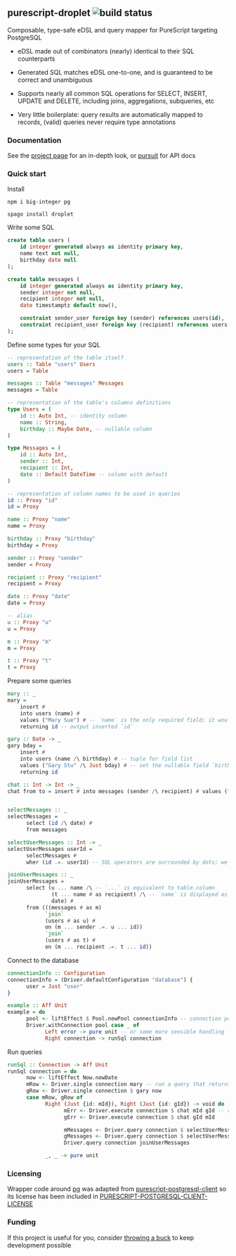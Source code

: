 ## purescript-droplet ![build status](https://github.com/easafe/purescript-droplet/actions/workflows/CI.yml/badge.svg)

Composable, type-safe eDSL and query mapper for PureScript targeting PostgreSQL

* eDSL made out of combinators (nearly) identical to their SQL counterparts

* Generated SQL matches eDSL one-to-one, and is guaranteed to be correct and unambiguous

* Supports nearly all common SQL operations for SELECT, INSERT, UPDATE and DELETE, including joins, aggregations, subqueries, etc

* Very little boilerplate: query results are automatically mapped to records, (valid) queries never require type annotations


### Documentation

See the [project page](https://droplet.asafe.dev/) for an in-depth look, or [pursuit](https://pursuit.purescript.org/packages/purescript-droplet) for API docs


### Quick start

Install

```
npm i big-integer pg

spago install droplet
```

Write some SQL

```sql
create table users (
    id integer generated always as identity primary key,
    name text not null,
    birthday date null
);

create table messages (
    id integer generated always as identity primary key,
    sender integer not null,
    recipient integer not null,
    date timestamptz default now(),

    constraint sender_user foreign key (sender) references users(id),
    constraint recipient_user foreign key (recipient) references users(id)
);
```

Define some types for your SQL

```purescript
-- representation of the table itself
users :: Table "users" Users
users = Table

messages :: Table "messages" Messages
messages = Table

-- representation of the table's columns definitions
type Users = (
    id :: Auto Int, -- identity column
    name :: String,
    birthday :: Maybe Date, -- nullable column
)

type Messages = (
    id :: Auto Int,
    sender :: Int,
    recipient :: Int,
    date :: Default DateTime -- column with default
)

-- representation of column names to be used in queries
id :: Proxy "id"
id = Proxy

name :: Proxy "name"
name = Proxy

birthday :: Proxy "birthday"
birthday = Proxy

sender :: Proxy "sender"
sender = Proxy

recipient :: Proxy "recipient"
recipient = Proxy

date :: Proxy "date"
date = Proxy

-- alias
u :: Proxy "u"
u = Proxy

m :: Proxy "m"
m = Proxy

t :: Proxy "t"
t = Proxy
```

Prepare some queries

```purescript
mary :: _
mary =
    insert #
    into users (name) #
    values ("Mary Sue") # -- `name` is the only required field; it would be a type error to set `id`, as it is an identity column
    returning id -- output inserted `id`

gary :: Date -> _
gary bday =
    insert #
    into users (name /\ birthday) # -- tuple for field list
    values ("Gary Stu" /\ Just bday) # -- set the nullable field `birthday`
    returning id

chat :: Int -> Int -> _
chat from to = insert # into messages (sender /\ recipient) # values (from /\ to) -- `date` has a default value


selectMessages :: _
selectMessages =
      select (id /\ date) #
      from messages

selectUserMessages :: Int -> _
selectUserMessages userId =
      selectMessages #
      wher (id .=. userId) -- SQL operators are surrounded by dots; we can compare `id` to `userId` as type wrappers such as `Auto` are automatically stripped

joinUserMessages :: _
joinUserMessages =
      select (u ... name /\ -- `...` is equivalent to table.column
              (t ... name # as recipient) /\ -- `name` is displayed as recipient
              date) #
      from (((messages # as m)
            `join`
            (users # as u) #
            on (m ... sender .=. u ... id))
            `join`
            (users # as t) #
            on (m ... recipient .=. t ... id))
```

Connect to the database

```purescript
connectionInfo :: Configuration
connectionInfo = (Driver.defaultConfiguration "database") {
      user = Just "user"
}

example :: Aff Unit
example = do
      pool <- liftEffect $ Pool.newPool connectionInfo -- connection pool from PostgreSQL
      Driver.withConnection pool case _ of
            Left error -> pure unit -- or some more sensible handling
            Right connection -> runSql connection
```

Run queries

```purescript
runSql :: Connection -> Aff Unit
runSql connection = do
      now <- liftEffect Now.nowDate
      mRow <- Driver.single connection mary -- run a query that returns a single row
      gRow <- Driver.single connection $ gary now
      case mRow, gRow of
            Right (Just {id: mId}), Right (Just {id: gId}) -> void do
                  mErr <- Driver.execute connection $ chat mId gId -- run a query that doesn't produce an output
                  gErr <- Driver.execute connection $ chat gId mId

                  mMessages <- Driver.query connection $ selectUserMessages mId -- run a query that returns rows
                  gMessages <- Driver.query connection $ selectUserMessages gId -- rows are always records, the keys are the projected columns
                  Driver.query connection joinUserMessages

            _, _ -> pure unit
```

### Licensing

Wrapper code around [pg](https://github.com/brianc/node-postgres) was adapted from [purescript-postgresql-client](https://github.com/rightfold/purescript-postgresql-client) so its license has been included in [PURESCRIPT-POSTGRESQL-CLIENT-LICENSE](PURESCRIPT-POSTGRESQL-CLIENT-LICENSE)

### Funding

If this project is useful for you, consider [throwing a buck](https://asafe.dev/donate) to keep development possible
